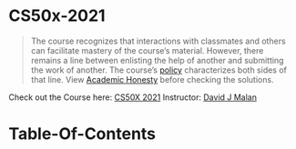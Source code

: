 # CS50x-2021
> The course recognizes that interactions with classmates and others can facilitate mastery of the course’s material. However, there remains a line between enlisting the help of another and submitting the work of another. The course’s [policy](https://cs50.harvard.edu/x/2021/honesty/#policy) characterizes both sides of that line.
> View [Academic Honesty](https://cs50.harvard.edu/x/2021/honesty/) before checking the solutions.
> 
Check out the Course here: [CS50X 2021](https://cs50.harvard.edu/x/2021/)
Instructor: [David J Malan](https://cs.harvard.edu/malan/)

# Table-Of-Contents
 
